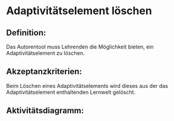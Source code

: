 # Adaptivitätselement löschen

## Definition:

Das Autorentool muss Lehrenden die Möglichkeit bieten, ein Adaptivitätselement zu löschen.

## Akzeptanzkriterien:

Beim Löschen eines Adaptivitätselements wird dieses aus der das Adaptivitätselement enthaltenden Lernwelt gelöscht.

## Aktivitätsdiagramm:


